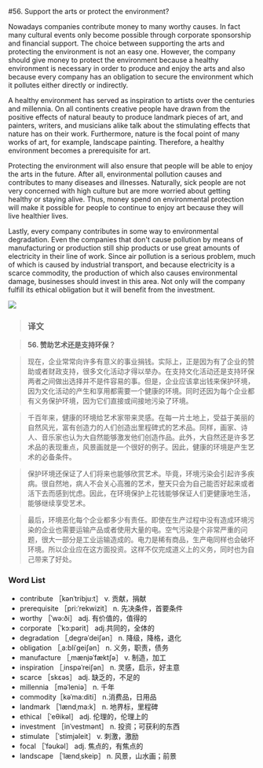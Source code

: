#56. Support the arts or protect the environment?

Nowadays companies contribute money to many worthy causes. In fact many cultural events only become possible through corporate sponsorship and financial support. The choice between supporting the arts and protecting the environment is not an easy one. However, the company should give money to protect the environment because a healthy environment is necessary in order to produce and enjoy the arts and also because every company has an obligation to secure the environment which it pollutes either directly or indirectly.

A healthy environment has served as inspiration to artists over the centuries and millennia. On all continents creative people have drawn from the positive effects of natural beauty to produce landmark pieces of art, and painters, writers, and musicians alike talk about the stimulating effects that nature has on their work. Furthermore, nature is the focal point of many works of art, for example, landscape painting. Therefore, a healthy environment becomes a prerequisite for art.

Protecting the environment will also ensure that people will be able to enjoy the arts in the future. After all, environmental pollution causes and contributes to many diseases and illnesses. Naturally, sick people are not very concerned with high culture but are more worried about getting healthy or staying alive. Thus, money spend on environmental protection will make it possible for people to continue to enjoy art because they will live healthier lives.

Lastly, every company contributes in some way to environmental degradation. Even the companies that don't cause pollution by means of manufacturing or production still ship products or use great amounts of electricity in their line of work. Since air pollution is a serious problem, much of which is caused by industrial transport, and because electricity is a scarce commodity, the production of which also causes environmental damage, businesses should invest in this area. Not only will the company fulfill its ethical obligation but it will benefit from the investment.

![](images/TOEFL-iBT-High-Score-Essays-056.jpg)

> ### 译文

> **56. 赞助艺术还是支持环保？**

> 现在，企业常常向许多有意义的事业捐钱。实际上，正是因为有了企业的赞助或者财政支持，很多文化活动才得以举办。在支持文化活动还是支持环保两者之间做出选择并不是件容易的事。但是，企业应该拿出钱来保护环境，因为文化活动的产生和享用都需要一个健康的环境。同时还因为每个企业都有义务保护环境，因为它们直接或间接地污染了环境。

> 千百年来，健康的环境给艺术家带来灵感。在每一片土地上，受益于美丽的自然风光，富有创造力的人们创造出里程碑式的艺术品。同样，画家、诗人、音乐家也认为大自然能够激发他们创造作品。此外，大自然还是许多艺术品的表现重点，风景画就是一个很好的例子。因此，健康的环境是产生艺术的必备条件。

> 保护环境还保证了人们将来也能够欣赏艺术。毕竟，环境污染会引起许多疾病。很自然地，病人不会关心高雅的艺术，整天只会为自己能否好起来或者活下去而感到忧虑。因此，在环境保护上花钱能够保证人们更健康地生活，能够继续享受艺术。

> 最后，环境恶化每个企业都多少有责任。即使在生产过程中没有造成环境污染的企业也需要运输产品或者使用大量的电。空气污染是个非常严重的问题，很大一部分是工业运输造成的。电力是稀有商品，生产电同样也会破坏环境。所以企业应在这方面投资。这样不仅完成道义上的义务，同时也为自己带来了好处。

### Word List

 * contribute ［kənˈtribju:t］ v. 贡献，捐献
 * prerequisite ［pri:ˈrekwizit］ n. 先决条件，首要条件
 * worthy ［ˈwə:ði］ adj. 有价值的，值得的
 * corporate ［ˈkɔ:pərit］ adj.共同的，全体的
 * degradation ［ˌdegrəˈdeiʃən］ n. 降级，降格，退化
 * obligation ［ˌa:bliˈgeiʃən］ n. 义务，职责，债务
 * manufacture ［ˌmænjəˈfæktʃə］ v. 制造，加工
 * inspiration ［ˌinspəˈreiʃən］ n. 灵感，启示，好主意
 * scarce ［skεəs］ adj. 缺乏的，不足的
 * millennia ［məˈleniə］ n. 千年
 * commodity［kəˈma:diti］ n.消费品，日用品
 * landmark ［ˈlændˌma:k］ n. 地界标，里程碑
 * ethical ［ˈeθikəl］ adj. 伦理的，伦理上的
 * investment ［inˈvestmənt］ n. 投资；可获利的东西
 * stimulate ［ˈstimjəleit］ v. 刺激，激励
 * focal ［ˈfəukəl］ adj. 焦点的，有焦点的
 * landscape ［ˈlændˌskeip］ n. 风景，山水画；前景

